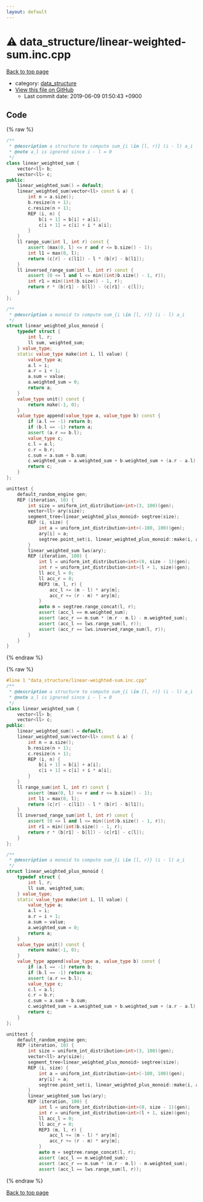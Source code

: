 ```yaml
---
layout: default
---
```


<!-- mathjax config similar to math.stackexchange -->
<script type="text/javascript" async
  src="https://cdnjs.cloudflare.com/ajax/libs/mathjax/2.7.5/MathJax.js?config=TeX-MML-AM_CHTML">
</script>
<script type="text/x-mathjax-config">
  MathJax.Hub.Config({
    TeX: { equationNumbers: { autoNumber: "AMS" }},
    tex2jax: {
      inlineMath: [ ['$','$'] ],
      processEscapes: true
    },
    "HTML-CSS": { matchFontHeight: false },
    displayAlign: "left",
    displayIndent: "2em"
  });
</script>

<script type="text/javascript" src="https://cdnjs.cloudflare.com/ajax/libs/jquery/3.4.1/jquery.min.js"></script>
<script src="https://cdn.jsdelivr.net/npm/jquery-balloon-js@1.1.2/jquery.balloon.min.js" integrity="sha256-ZEYs9VrgAeNuPvs15E39OsyOJaIkXEEt10fzxJ20+2I=" crossorigin="anonymous"></script>
<script type="text/javascript" src="../../assets/js/copy-button.js"></script>
<link rel="stylesheet" href="../../assets/css/copy-button.css" />


# :warning: data_structure/linear-weighted-sum.inc.cpp

<a href="../../index.html">Back to top page</a>

* category: <a href="../../index.html#c8f6850ec2ec3fb32f203c1f4e3c2fd2">data_structure</a>
* <a href="{{ site.github.repository_url }}/blob/master/data_structure/linear-weighted-sum.inc.cpp">View this file on GitHub</a>
    - Last commit date: 2019-06-09 01:50:43 +0900




## Code

<a id="unbundled"></a>
{% raw %}
```cpp
/**
 * @description a structure to compute sum_{i \in [l, r)} (i - l) a_i
 * @note a_l is ignored since i - l = 0
 */
class linear_weighted_sum {
    vector<ll> b;
    vector<ll> c;
public:
    linear_weighted_sum() = default;
    linear_weighted_sum(vector<ll> const & a) {
        int n = a.size();
        b.resize(n + 1);
        c.resize(n + 1);
        REP (i, n) {
            b[i + 1] = b[i] + a[i];
            c[i + 1] = c[i] + i * a[i];
        }
    }
    ll range_sum(int l, int r) const {
        assert (max(0, l) <= r and r <= b.size() - 1);
        int l1 = max(0, l);
        return (c[r] - c[l1]) - l * (b[r] - b[l1]);
    }
    ll inversed_range_sum(int l, int r) const {
        assert (0 <= l and l <= min((int)b.size() - 1, r));
        int r1 = min((int)b.size() - 1, r);
        return r * (b[r1] - b[l]) - (c[r1] - c[l]);
    }
};

/**
 * @description a monoid to compute sum_{i \in [l, r)} (i - l) a_i
 */
struct linear_weighted_plus_monoid {
    typedef struct {
        int l, r;
        ll sum, weighted_sum;
    } value_type;
    static value_type make(int i, ll value) {
        value_type a;
        a.l = i;
        a.r = i + 1;
        a.sum = value;
        a.weighted_sum = 0;
        return a;
    }
    value_type unit() const {
        return make(-1, 0);
    }
    value_type append(value_type a, value_type b) const {
        if (a.l == -1) return b;
        if (b.l == -1) return a;
        assert (a.r == b.l);
        value_type c;
        c.l = a.l;
        c.r = b.r;
        c.sum = a.sum + b.sum;
        c.weighted_sum = a.weighted_sum + b.weighted_sum + (a.r - a.l) * b.sum;
        return c;
    }
};

unittest {
    default_random_engine gen;
    REP (iteration, 10) {
        int size = uniform_int_distribution<int>(3, 100)(gen);
        vector<ll> ary(size);
        segment_tree<linear_weighted_plus_monoid> segtree(size);
        REP (i, size) {
            int a = uniform_int_distribution<int>(-100, 100)(gen);
            ary[i] = a;
            segtree.point_set(i, linear_weighted_plus_monoid::make(i, a));
        }
        linear_weighted_sum lws(ary);
        REP (iteration, 100) {
            int l = uniform_int_distribution<int>(0, size - 1)(gen);
            int r = uniform_int_distribution<int>(l + 1, size)(gen);
            ll acc_l = 0;
            ll acc_r = 0;
            REP3 (m, l, r) {
                acc_l += (m - l) * ary[m];
                acc_r += (r - m) * ary[m];
            }
            auto m = segtree.range_concat(l, r);
            assert (acc_l == m.weighted_sum);
            assert (acc_r == m.sum * (m.r - m.l) - m.weighted_sum);
            assert (acc_l == lws.range_sum(l, r));
            assert (acc_r == lws.inversed_range_sum(l, r));
        }
    }
}

```
{% endraw %}

<a id="bundled"></a>
{% raw %}
```cpp
#line 1 "data_structure/linear-weighted-sum.inc.cpp"
/**
 * @description a structure to compute sum_{i \in [l, r)} (i - l) a_i
 * @note a_l is ignored since i - l = 0
 */
class linear_weighted_sum {
    vector<ll> b;
    vector<ll> c;
public:
    linear_weighted_sum() = default;
    linear_weighted_sum(vector<ll> const & a) {
        int n = a.size();
        b.resize(n + 1);
        c.resize(n + 1);
        REP (i, n) {
            b[i + 1] = b[i] + a[i];
            c[i + 1] = c[i] + i * a[i];
        }
    }
    ll range_sum(int l, int r) const {
        assert (max(0, l) <= r and r <= b.size() - 1);
        int l1 = max(0, l);
        return (c[r] - c[l1]) - l * (b[r] - b[l1]);
    }
    ll inversed_range_sum(int l, int r) const {
        assert (0 <= l and l <= min((int)b.size() - 1, r));
        int r1 = min((int)b.size() - 1, r);
        return r * (b[r1] - b[l]) - (c[r1] - c[l]);
    }
};

/**
 * @description a monoid to compute sum_{i \in [l, r)} (i - l) a_i
 */
struct linear_weighted_plus_monoid {
    typedef struct {
        int l, r;
        ll sum, weighted_sum;
    } value_type;
    static value_type make(int i, ll value) {
        value_type a;
        a.l = i;
        a.r = i + 1;
        a.sum = value;
        a.weighted_sum = 0;
        return a;
    }
    value_type unit() const {
        return make(-1, 0);
    }
    value_type append(value_type a, value_type b) const {
        if (a.l == -1) return b;
        if (b.l == -1) return a;
        assert (a.r == b.l);
        value_type c;
        c.l = a.l;
        c.r = b.r;
        c.sum = a.sum + b.sum;
        c.weighted_sum = a.weighted_sum + b.weighted_sum + (a.r - a.l) * b.sum;
        return c;
    }
};

unittest {
    default_random_engine gen;
    REP (iteration, 10) {
        int size = uniform_int_distribution<int>(3, 100)(gen);
        vector<ll> ary(size);
        segment_tree<linear_weighted_plus_monoid> segtree(size);
        REP (i, size) {
            int a = uniform_int_distribution<int>(-100, 100)(gen);
            ary[i] = a;
            segtree.point_set(i, linear_weighted_plus_monoid::make(i, a));
        }
        linear_weighted_sum lws(ary);
        REP (iteration, 100) {
            int l = uniform_int_distribution<int>(0, size - 1)(gen);
            int r = uniform_int_distribution<int>(l + 1, size)(gen);
            ll acc_l = 0;
            ll acc_r = 0;
            REP3 (m, l, r) {
                acc_l += (m - l) * ary[m];
                acc_r += (r - m) * ary[m];
            }
            auto m = segtree.range_concat(l, r);
            assert (acc_l == m.weighted_sum);
            assert (acc_r == m.sum * (m.r - m.l) - m.weighted_sum);
            assert (acc_l == lws.range_sum(l, r));

```
{% endraw %}

<a href="../../index.html">Back to top page</a>

